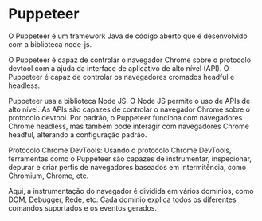 # Puppeteer

O Puppeteer é um framework Java de código aberto que é desenvolvido com a biblioteca node-js. 

O Puppeteer é capaz de controlar o navegador Chrome sobre o protocolo devtool com a ajuda da interface de aplicativo de alto nível (API). O Puppeteer é capaz de controlar os navegadores cromados headful e headless. 

Puppeteer usa a biblioteca Node JS.
O Node JS permite o uso de APIs de alto nível.
As APIs são capazes de controlar o navegador Chrome sobre o protocolo devtool.
Por padrão, o Puppeteer funciona com navegadores Chrome headless, mas também pode interagir com navegadores Chrome headful, alterando a configuração padrão.

Protocolo Chrome DevTools:
Usando o protocolo Chrome DevTools, ferramentas como o Puppeteer são capazes de instrumentar, inspecionar, depurar e criar perfis de navegadores baseados em intermitência, como Chromium, Chrome, etc.

Aqui, a instrumentação do navegador é dividida em vários domínios, como DOM, Debugger, Rede, etc. Cada domínio explica todos os diferentes comandos suportados e os eventos gerados.